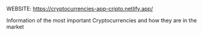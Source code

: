 WEBSITE: https://cryptocurrencies-app-cripto.netlify.app/

Information of the most important Cryptocurrencies and how they are in the market
